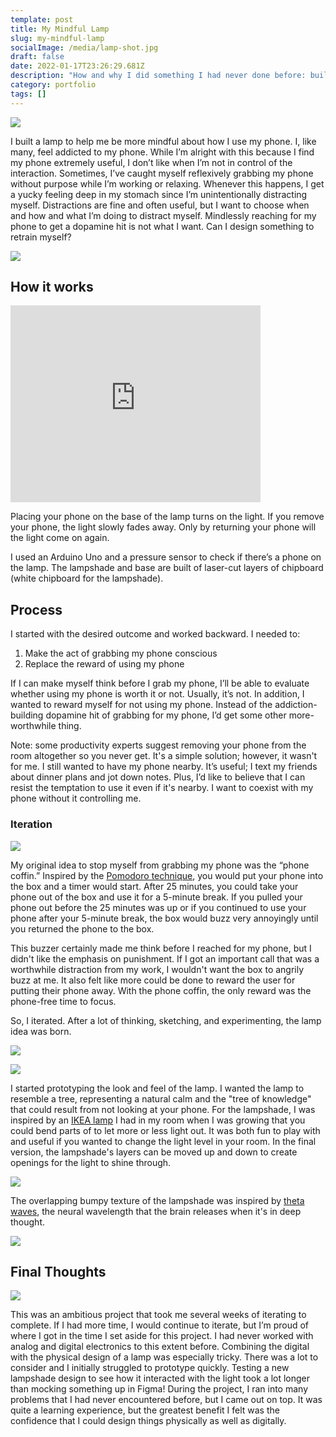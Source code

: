 ```yaml
---
template: post
title: My Mindful Lamp
slug: my-mindful-lamp
socialImage: /media/lamp-shot.jpg
draft: false
date: 2022-01-17T23:26:29.681Z
description: "How and why I did something I had never done before: build a lamp!"
category: portfolio
tags: []
---
```

![](/media/lamp-shot.jpg)

I built a lamp to help me be more mindful about how I use my phone. I, like many, feel addicted to my phone. While I’m alright with this because I find my phone extremely useful, I don’t like when I’m not in control of the interaction. Sometimes, I’ve caught myself reflexively grabbing my phone without purpose while I’m working or relaxing. Whenever this happens, I get a yucky feeling deep in my stomach since I’m unintentionally distracting myself. Distractions are fine and often useful, but I want to choose when and how and what I’m doing to distract myself. Mindlessly reaching for my phone to get a dopamine hit is not what I want. Can I design something to retrain myself?

![](/media/light-beauty.jpg)

## How it works

<iframe width="400" height="315" src="https://www.youtube.com/embed/bqbEELaH9-E" title="YouTube video player" frameborder="0" allow="accelerometer; autoplay; clipboard-write; encrypted-media; gyroscope; picture-in-picture" allowfullscreen></iframe>

Placing your phone on the base of the lamp turns on the light. If you remove your phone, the light slowly fades away. Only by returning your phone will the light come on again.

I used an Arduino Uno and a pressure sensor to check if there’s a phone on the lamp. The lampshade and base are built of laser-cut layers of chipboard (white chipboard for the lampshade).

## Process

I started with the desired outcome and worked backward. I needed to:

1. Make the act of grabbing my phone conscious 
2. Replace the reward of using my phone

If I can make myself think before I grab my phone, I’ll be able to evaluate whether using my phone is worth it or not. Usually, it’s not. In addition, I wanted to reward myself for not using my phone. Instead of the addiction-building dopamine hit of grabbing for my phone, I’d get some other more-worthwhile thing. 

Note: some productivity experts suggest removing your phone from the room altogether so you never get. It's a simple solution; however, it wasn't for me. I still wanted to have my phone nearby. It’s useful; I text my friends about dinner plans and jot down notes. Plus, I’d like to believe that I can resist the temptation to use it even if it's nearby. I want to coexist with my phone without it controlling me.

### Iteration

![](/media/coffin-in-desk.jpg)

My original idea to stop myself from grabbing my phone was the “phone coffin.” Inspired by the [Pomodoro technique](https://en.wikipedia.org/wiki/Pomodoro_Technique), you would put your phone into the box and a timer would start. After 25 minutes, you could take your phone out of the box and use it for a 5-minute break. If you pulled your phone out before the 25 minutes was up or if you continued to use your phone after your 5-minute break, the box would buzz very annoyingly until you returned the phone to the box.

This buzzer certainly made me think before I reached for my phone, but I didn't like the emphasis on punishment. If I got an important call that was a worthwhile distraction from my work, I wouldn't want the box to angrily buzz at me. It also felt like more could be done to reward the user for putting their phone away. With the phone coffin, the only reward was the phone-free time to focus.

So, I iterated. After a lot of thinking, sketching, and experimenting, the lamp idea was born.

![](/media/lamp-sketch-collage.png)

![](/media/prototype.jpg)

I started prototyping the look and feel of the lamp. I wanted the lamp to resemble a tree, representing a natural calm and the "tree of knowledge" that could result from not looking at your phone. For the lampshade, I was inspired by an [IKEA lamp](https://media.karousell.com/media/photos/products/2020/8/16/ikea_kajuta_lamps_white_and_gr_1597546704_36c7aa3e_progressive.jpg) I had in my room when I was growing that you could bend parts of to let more or less light out. It was both fun to play with and useful if you wanted to change the light level in your room. In the final version, the lampshade's layers can be moved up and down to create openings for the light to shine through.

![](/media/lamp-layers.jpg)

The overlapping bumpy texture of the lampshade was inspired by [theta waves](https://en.wikipedia.org/wiki/Theta_wave), the neural wavelength that the brain releases when it's in deep thought. 

![](/media/theta.png)



## Final Thoughts

![](/media/in-construction.jpg)

This was an ambitious project that took me several weeks of iterating to complete. If I had more time, I would continue to iterate, but I’m proud of where I got in the time I set aside for this project. I had never worked with analog and digital electronics to this extent before. Combining the digital with the physical design of a lamp was especially tricky. There was a lot to consider and I initially struggled to prototype quickly. Testing a new lampshade design to see how it interacted with the light took a lot longer than mocking something up in Figma! During the project, I ran into many problems that I had never encountered before, but I came out on top. It was quite a learning experience, but the greatest benefit I felt was the confidence that I could design things physically as well as digitally.